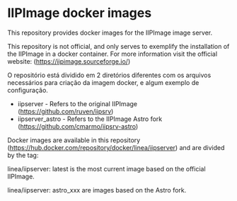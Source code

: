 # IIPImage docker images

This repository provides docker images for the IIPImage image server.

This repository is not official, and only serves to exemplify the installation of the IIPImage in a docker container.
For more information visit the official website: (https://iipimage.sourceforge.io/)

O repositório está dividido em 2 diretórios diferentes com os arquivos necessários para criação da imagem docker, e algum exemplo de configuração.  

* iipserver - Refers to the original IIPImage (https://github.com/ruven/iipsrv)
* iipserver_astro - Refers to the IIPImage Astro fork (https://github.com/cmarmo/iipsrv-astro)

Docker images are available in this repository (https://hub.docker.com/repository/docker/linea/iipserver) and are divided by the tag:

linea/iipserver: latest is the most current image based on the official IIPImage.

linea/iipserver: astro_xxx are images based on the Astro fork.
